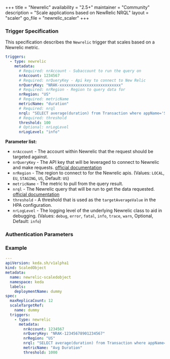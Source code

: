 +++
title = "Newrelic"
availability = "2.5+"
maintainer = "Community"
description = "Scale applications based on NewRelic NRQL"
layout = "scaler"
go_file = "newrelic_scaler"
+++

### Trigger Specification

This specification describes the `Newrelic` trigger that scales based on a Newrelic metric.

```yaml
triggers:
  - type: newrelic
    metadata:
      # Required: nrAccount - Subaccount to run the query on
      nrAccount: 1234567
      # Required: nrQueryKey - Api key to connect to New Relic
      nrQueryKey: "NRAK-xxxxxxxxxxxxxxxxxxxxxxxxxxx"
      # Required: nrRegion - Region to query data for
      nrRegion: "US"
      # Required: metricName
      metricName: "duration"
      # Required: nrql
      nrql: "SELECT average(duration) from Transaction where appName='SITE' TIMESERIES"
      # Required: threshold
      threshold: 100
      # Optional: nrLogLevel
      nrLogLevel: "info"
```

**Parameter list:**

- `nrAccount` - The account within Newrelic that the request should be targeted against.
- `nrQueryKey` - The API key that will be leveraged to connect to Newrelic and make requests. [official documentation](https://docs.newrelic.com/docs/apis/intro-apis/new-relic-api-keys/)
- `nrRegion` - The region to connect to for the Newrelic apis. (Values: `LOCAL`, `EU`, `STAGING`, `US`, Default: `US`)
- `metricName` - The metric to pull from the query result.
- `nrql` - The Newrelic query that will be run to get the data requested. [official documentation](https://docs.newrelic.com/docs/query-your-data/nrql-new-relic-query-language/get-started/introduction-nrql-new-relics-query-language/)
- `threshold` - A threshold that is used as the `targetAverageValue` in the HPA configuration.
- `nrLogLevel` - The logging level of the underlying Newrelic class to aid in debugging. (Values: `debug`, `error`, `fatal`, `info`, `trace`, `warn`, Optional, Default: `info`)

### Authentication Parameters

### Example

```yaml
---
apiVersion: keda.sh/v1alpha1
kind: ScaledObject
metadata:
  name: newrelic-scaledobject
  namespace: keda
  labels:
    deploymentName: dummy
spec:
  maxReplicaCount: 12
  scaleTargetRef:
    name: dummy
  triggers:
    - type: newrelic
      metadata:
        nrAccount: 1234567
        nrQueryKey: "NRAK-12345678901234567"
        nrRegion: "US"
        nrql: "SELECT average(duration) from Transaction where appName='SITE' TIMESERIES"
        metricName: "Avg Duration"
        threshold: 1000
```
